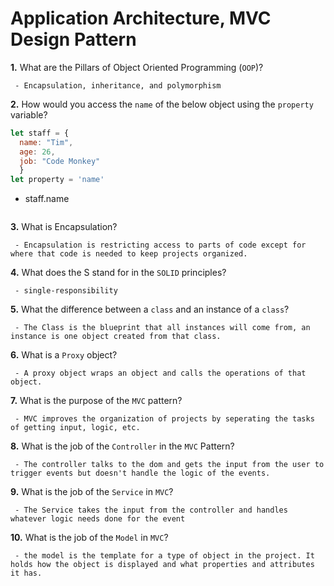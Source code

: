 # Application Architecture, MVC Design Pattern

**1.** What are the Pillars of Object Oriented Programming (`OOP`)?
<!-- enter you answer in the space below -->
```
 - Encapsulation, inheritance, and polymorphism
```
**2.** How would you access the `name` of the below object using the `property` variable?
```js
let staff = {
  name: "Tim",
  age: 26,
  job: "Code Monkey"
  }
let property = 'name'
```
<!-- enter you answer in the space below -->
 - staff.name
```

```
**3.** What is Encapsulation?
<!-- enter you answer in the space below -->
```
 - Encapsulation is restricting access to parts of code except for where that code is needed to keep projects organized.
```
**4.** What does the S stand for in the `SOLID` principles?
<!-- enter you answer in the space below -->
```
 - single-responsibility
```
**5.** What the difference between a `class` and an instance of a `class`?
<!-- enter you answer in the space below -->
```
 - The Class is the blueprint that all instances will come from, an instance is one object created from that class.
```
**6.** What is a `Proxy` object?
<!-- enter you answer in the space below -->
```
 - A proxy object wraps an object and calls the operations of that object.
```

**7.** What is the purpose of the `MVC` pattern?
<!-- enter you answer in the space below -->
```
 - MVC improves the organization of projects by seperating the tasks of getting input, logic, etc.
```
**8.** What is the job of the `Controller` in the `MVC` Pattern?
<!-- enter you answer in the space below -->
```
 - The controller talks to the dom and gets the input from the user to trigger events but doesn't handle the logic of the events.
```

**9.** What is the job of the `Service` in `MVC`?
<!-- enter you answer in the space below -->
```
 - The Service takes the input from the controller and handles whatever logic needs done for the event
```
**10.** What is the job of the `Model` in `MVC`?
<!-- enter you answer in the space below -->
```
 - the model is the template for a type of object in the project. It holds how the object is displayed and what properties and attributes it has.
```
